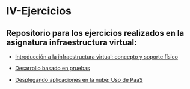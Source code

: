 # IV-Ejercicios

## Repositorio para los ejercicios realizados en la asignatura infraestructura virtual:

- [Introducción a la infraestructura virtual: concepto y soporte físico](https://github.com/ajpelaez/IV-Ejercicios/blob/master/relaci%C3%B3n1-ejercicios.md)

- [Desarrollo basado en pruebas](https://github.com/ajpelaez/IV-Ejercicios/blob/master/relaci%C3%B3n2-ejercicios.md)

- [Desplegando aplicaciones en la nube: Uso de PaaS](https://github.com/ajpelaez/IV-Ejercicios/blob/master/relaci%C3%B3n3-ejercicios.md)
